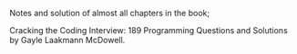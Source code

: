 Notes and solution of almost all chapters in the book;

Cracking the Coding Interview: 189 Programming Questions and Solutions by Gayle Laakmann McDowell.
